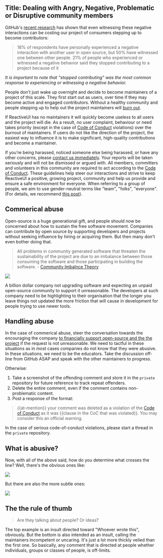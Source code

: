 Title: Dealing with Angry, Negative, Problematic or Disruptive community members
---

GitHub's [recent research](https://opensourcesurvey.org/2017/) has shown that even witnessing these negative interactions can be costing our project of consumers stepping up to become contributors:

> 18% of respondents have personally experienced a negative interaction with another user in open source, but 50% have witnessed one between other people.
> 21% of people who experienced or witnessed a negative behavior said they stopped contributing to a project because of it

_It is important to note that "stopped contributing" was the most common response to experiencing or witnessing a negative behavior._

People don't just wake up overnight and decide to become maintainers of a project of this scale. They first start out as users, over time if they may become active and engaged contributors. Without a healthy community and people stepping up to help out the project maintainers will [burn out](../avoiding-burnout).

If ReactiveUI has no maintainers it will quickly become useless to all users and the project will die. As a result, no user complaint, behaviour or need takes priority (except in the case of [Code of Conduct](https://reactiveui.net/code-of-conduct) violations) over the burnout of maintainers. If users do not like the direction of the project, the easiest way to influence it is to make significant, high-quality contributions and become a maintainer.

If you’re being harassed, noticed someone else being harassed, or have any other concerns, please [contact us immediately](mailto:hello@reactiveui.net). Your reports will be taken seriously and will not be dismissed or argued with. All members, committers and volunteers in this community are required to act according to the [Code of Conduct](https://reactiveui.net/code-of-conduct). These guidelines help steer our interactions and strive to keep ReactiveUI a positive, growing project, community and help us provide and ensure a safe environment for everyone. When referring to a group of people, we aim to use gender-neutral terms like "team", "folks", "everyone". (For details, we recommend [this post](https://modelviewculture.com/pieces/gendered-language-feature-or-bug-in-software-documentation)).


## Commerical abuse

Open-source is a huge generational gift, and people should now be concerned about how to sustain the free software movement. Companies can contribute by open source by supporting developers and projects without seeking influence by hiring or acquiring them. But then many don't even bother doing that.

> All problems in community generated software that threaten the sustainability of the project are due to an imbalance between those consuming the software and those participating in building the software. - [Community Imbalnce Theory](https://medium.com/@mikeal/community-imbalance-theory-c5f8688ae352
)

![](abuse-by-company-employees.jpg)

A billion dollar company not upgrading software and expecting an unpaid open-source community to support it unreasonable. The developers at such company need to be highlighting to their organisation that the longer you leave things not updated the more friction that will cause in development for people trying to use newer tools.

## Handling abuse

In the case of commerical abuse, steer the conversation towards the encouraging the company [to financially support open-source and the the project](https://reactiveui.net/donate) if the request is not unreasonable. We need to tactful in these situations as in most cases companies do not know that they were abusive. In these situations, we need to be the educators. Take the discussion off-line from GitHub ASAP and speak with the other maintainers to progress.

Otherwise:

1. Take a screenshot of the offending comment and store it in the `private` repository for future reference to track repeat offenders.
2. Delete the entire comment, even if the comment contains non-problematic content.
3. Post a response of the format:

> {{at-mention}} your comment was deleted as a violation of the [Code of Conduct](https://reactiveui.net/code-of-conduct) as it was {{clause in the CoC that was violated}}. You may consider this an official warning.

In the case of serious code-of-conduct violations, please start a thread in the `private` repository.

## What is abusive?

Now, with all of the above said, how do you determine what crosses the line? Well, there's the obvious ones like:

![](obvious-abuse.png)

But there are also the more subtle ones:

![](subtle-abuse.png)

## The the rule of thumb

> Are they talking about people? Or ideas?

The top example is an insult directed toward "Whoever wrote this", obviously. But the bottom is also intended as an insult, calling the maintainers incompetent or uncaring. It's just a lot more thickly veiled than the first one. So basically, any comment that is directed at people whether individuals, groups or classes of people, is off-limits.
